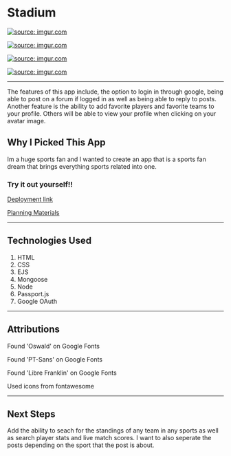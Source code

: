 # Stadium 

<a href="https://imgur.com/zlhMUd8"><img src="https://i.imgur.com/zlhMUd8.png" title="source: imgur.com" /></a>

<a href="https://imgur.com/sZMgu8H"><img src="https://i.imgur.com/sZMgu8H.png" title="source: imgur.com" /></a>

<a href="https://imgur.com/hdGUipR"><img src="https://i.imgur.com/hdGUipR.png" title="source: imgur.com" /></a>

<a href="https://imgur.com/1mz6KkG"><img src="https://i.imgur.com/1mz6KkG.png" title="source: imgur.com" /></a>

---

The features of this app include, the option to login in through google, being able to post on a forum if logged in as well as being able to reply to posts. Another feature is the ability to add favorite players and favorite teams to your profile. Others will be able to view your profile when clicking on your avatar image. 

## Why I Picked This App 

Im a huge sports fan and I wanted to create an app that is a sports fan dream that brings everything sports related into one. 

### Try it out yourself!!

<a href="https://wg-sports-app.fly.dev">Deployment link</a>

<a href="https://trello.com/invite/b/s7jJnzUc/ATTI4e59a7dc7090bca9c4d78f667fc9efc79F0D99F7/sports-app">Planning Materials</a>

---

## Technologies Used

1. HTML 
2. CSS 
3. EJS
4. Mongoose
5. Node
6. Passport.js 
7. Google OAuth

---

## Attributions

Found 'Oswald' on Google Fonts

Found 'PT-Sans' on Google Fonts

Found 'Libre Franklin' on Google Fonts

Used icons from fontawesome

---
## Next Steps

Add the ability to seach for the standings of any team in any sports as well as search player stats and live match scores. I want to also seperate the posts depending on the sport that the post is about. 

